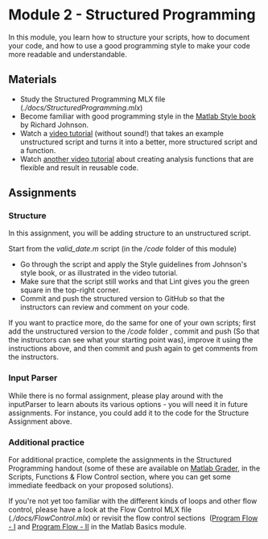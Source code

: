 # Module 2  - Structured Programming

In this module, you learn how to structure your scripts, how to document your code, and how to use a good programming style to make your code more readable and understandable.

## Materials

- Study the Structured Programming MLX file (_./docs/StructuredProgramming.mlx_)
- Become familiar with good programming style in the [Matlab Style book](./docs/MatlabStyle2Book.pdf) by Richard Johnson.
- Watch a [video tutorial](https://youtu.be/BPvOzoFmHao) (without sound!) that takes an example unstructured script and turns it into a better, more structured script and a function.
- Watch [another video tutorial](https://youtu.be/Er81ZxfbOTI) about creating analysis functions that are flexible and result in reusable code.

## Assignments

### Structure

In this assignment, you will be adding structure to an unstructured script.

Start from the _valid_date.m_ script (in the _/code_ folder of this module)

- Go through the script and apply the Style guidelines from Johnson's style book, or as illustrated in the video tutorial.
- Make sure that the script still works and that Lint gives you the green square in the top-right corner.
- Commit and push the structured version to GitHub so that the instructors can review and comment on your code.  

If you want to practice more, do the same for one of your own scripts; first add the unstructured version to the _/code_ folder , commit and push (So that the instructors can see what your starting point was),
improve it using the instructions above, and then commit and push again to get comments from the instructors.

### Input Parser

While there is no formal assignment, please play around with the inputParser to learn abouts its various options - you will need it in future assignments.
For instance, you could add it to the code for the Structure Assignment above.

### Additional practice

For additional practice, complete the assignments in the Structured Programming handout (some of these are available on [Matlab Grader](https://grader.mathworks.com/courses/95582-scientific-computing-in-matlab-matlab-basics-spring-2023), in the Scripts, Functions & Flow Control section, where you can get some immediate feedback on your proposed solutions).

If you're not yet too familiar with the different kinds of loops and other flow control, please have a look at the Flow Control MLX file (_./docs/FlowControl.mlx_) or revisit the flow control sections  ([Program Flow - I](https://github.com/Scientific-Computing-in-Matlab/Module-0-Matlab-Basics/blob/main/docs/ProgramFlow-I.md) and [Program Flow - II](https://github.com/Scientific-Computing-in-Matlab/Module-0-Matlab-Basics/blob/main/docs/ProgramFlow-II.md) in the Matlab Basics module.
